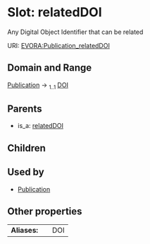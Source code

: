 
# Slot: relatedDOI

Any Digital Object Identifier that can be related

URI: [EVORA:Publication_relatedDOI](https://evora-project.eu/Publication_relatedDOI)


## Domain and Range

[Publication](Publication.md) &#8594;  <sub>1..1</sub> [DOI](DOI.md)

## Parents

 *  is_a: [relatedDOI](relatedDOI.md)

## Children


## Used by

 * [Publication](Publication.md)

## Other properties

|  |  |  |
| --- | --- | --- |
| **Aliases:** | | DOI |